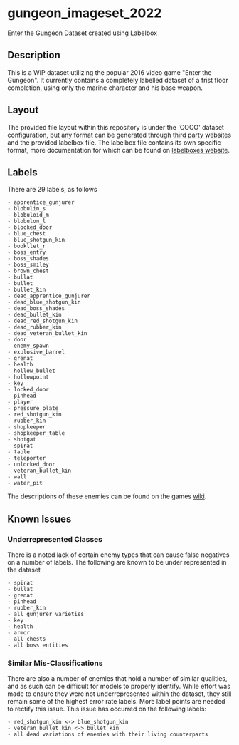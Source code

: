 # gungeon_imageset_2022
Enter the Gungeon Dataset created using Labelbox

## Description
This is a WIP dataset utilizing the popular 2016 video game "Enter the Gungeon". It currently contains a completely labelled dataset of a frist floor completion, using only the marine character and his base weapon.

## Layout
The provided file layout within this repository is under the 'COCO' dataset configuration, but any format can be generated through [third party websites](https://roboflow.com/convert/labelbox-json-to-coco-json) and the provided labelbox file. The labelbox file contains its own specific format, more documentation for which can be found on [labelboxes website](https://docs.labelbox.com/docs/import-annotations).

## Labels
There are 29 labels, as follows
```
- apprentice_gunjurer
- blobulin_s
- blobuloid_m
- blobulon_l
- blocked_door
- blue_chest
- blue_shotgun_kin
- bookllet_r
- boss_entry
- boss_shades
- boss_smiley
- brown_chest
- bullat
- bullet
- bullet_kin
- dead_apprentice_gunjurer
- dead_blue_shotgun_kin
- dead_boss_shades
- dead_bullet_kin
- dead_red_shotgun_kin
- dead_rubber_kin
- dead_veteran_bullet_kin
- door
- enemy_spawn
- explosive_barrel
- grenat
- health
- hollow_bullet
- hollowpoint
- key
- locked_door
- pinhead
- player
- pressure_plate
- red_shotgun_kin
- rubber_kin
- shopkeeper
- shopkeeper_table
- shotgat
- spirat
- table
- teleporter
- unlocked_door
- veteran_bullet_kin
- wall
- water_pit
```
The descriptions of these enemies can be found on the games [wiki](https://enterthegungeon.fandom.com/wiki/Cult_of_the_Gundead).

## Known Issues
### Underrepresented Classes
There is a noted lack of certain enemy types that can cause false negatives on a number of labels. The following are known to be under represented in the dataset
```
- spirat
- bullat
- grenat
- pinhead
- rubber_kin
- all gunjurer varieties
- key
- health
- armor
- all chests
- all boss entities
```

### Similar Mis-Classifications
There are also a number of enemies that hold a number of similar qualities, and as such can be difficult for models to properly identify. While effort was made to ensure they were not underrepresented within the dataset, they still remain some of the highest error rate labels. More label points are needed to rectify this issue. This issue has occurred on the following labels:
```
- red_shotgun_kin <-> blue_shotgun_kin
- veteran_bullet_kin <-> bullet_kin
- all dead variations of enemies with their living counterparts
```
